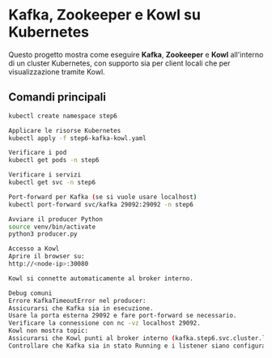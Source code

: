 # Kafka, Zookeeper e Kowl su Kubernetes

Questo progetto mostra come eseguire **Kafka**, **Zookeeper** e **Kowl** all'interno di un cluster Kubernetes, con supporto sia per client locali che per visualizzazione tramite Kowl.


## Comandi principali

```bash
kubectl create namespace step6

Applicare le risorse Kubernetes
kubectl apply -f step6-kafka-kowl.yaml

Verificare i pod
kubectl get pods -n step6

Verificare i servizi
kubectl get svc -n step6

Port-forward per Kafka (se si vuole usare localhost)
kubectl port-forward svc/kafka 29092:29092 -n step6

Avviare il producer Python
source venv/bin/activate
python3 producer.py

Accesso a Kowl
Aprire il browser su:
http://<node-ip>:30080

Kowl si connette automaticamente al broker interno.

Debug comuni
Errore KafkaTimeoutError nel producer:
Assicurarsi che Kafka sia in esecuzione.
Usare la porta esterna 29092 e fare port-forward se necessario.
Verificare la connessione con nc -vz localhost 29092.
Kowl non mostra topic:
Assicurarsi che Kowl punti al broker interno (kafka.step6.svc.cluster.local:9092).
Controllare che Kafka sia in stato Running e i listener siano configurati correttamente.